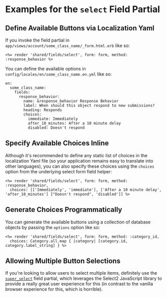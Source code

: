 # Examples for the `select` Field Partial

## Define Available Buttons via Localization Yaml

If you invoke the field partial in `app/views/account/some_class_name/_form.html.erb` like so:

<pre><code><%= render 'shared/fields/select', form: form, method: :response_behavior %></code></pre>

You can define the available options in `config/locales/en/some_class_name.en.yml` like so:

<pre><code>en:
  some_class_name:
    fields:
      response_behavior:
        name: &response_behavior Response Behavior
        label: When should this object respond to new submissions?
        heading: Responds
        choices:
          immediate: Immediately
          after_10_minutes: After a 10 minute delay
          disabled: Doesn't respond
</code></pre>

## Specify Available Choices Inline

Although it's recommended to define any static list of choices in the localization Yaml file (so your application remains easy to translate into other languages), you can also specify these choices using the `choices` option from the underlying select form field helper:

<pre><code><%= render 'shared/fields/select', form: form, method: :response_behavior,
  choices: [['Immediately', 'immediate'], ['After a 10 minute delay', 'after_10_minutes'] ["Doesn't respond", 'disabled']] %></code></pre>

## Generate Choices Programmatically

You can generate the available buttons using a collection of database objects by passing the `options` option like so:

<pre><code><%= render 'shared/fields/select', form: form, method: :category_id,
  choices: Category.all.map { |category| [category.id, category.label_string] } %></code></pre>

## Allowing Multiple Button Selections

If you're looking to allow users to select multiple items, definitely use the [`super_select`](/docs/field-partials/super-select.md) field partial, which leverages the Select2 JavaScript library to provide a really great user experience for this (in contrast to the vanilla browser experience for this, which is horrible).
